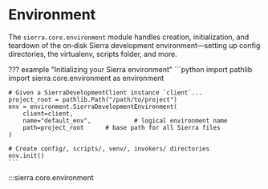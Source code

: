 # Environment

The `sierra.core.environment` module handles creation, initialization, and teardown of the on‑disk Sierra development environment—setting up config directories, the virtualenv, scripts folder, and more.

??? example "Initializing your Sierra environment"
    ```python
    import pathlib
    import sierra.core.environment as environment

    # Given a SierraDevelopmentClient instance `client`...
    project_root = pathlib.Path("/path/to/project")
    env = environment.SierraDevelopmentEnvironment(
        client=client,
        name="default_env",            # logical environment name
        path=project_root      # base path for all Sierra files
    )

    # Create config/, scripts/, venv/, invokers/ directories
    env.init()
    ```

:::sierra.core.environment
